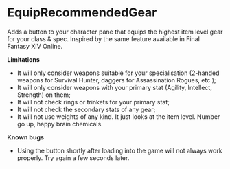 # EquipRecommendedGear
Adds a button to your character pane that equips the highest item level gear for your class & spec.
Inspired by the same feature available in Final Fantasy XIV Online.

**Limitations**
- It will only consider weapons suitable for your specialisation (2-handed weapons for Survival Hunter, daggers for Assassination Rogues, etc.);
- It will only consider weapons with your primary stat (Agility, Intellect, Strength) on them;
- It will not check rings or trinkets for your primary stat;
- It will not check the secondary stats of any gear;
- It will not use weights of any kind. It just looks at the item level. Number go up, happy brain chemicals.

**Known bugs**
- Using the button shortly after loading into the game will not always work properly. Try again a few seconds later.
